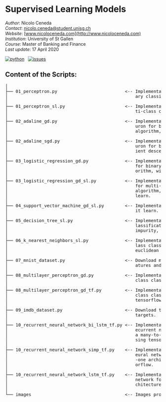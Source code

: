 # Supervised Learning Models

*Author*: Nicolo Ceneda \
*Contact*: nicolo.ceneda@student.unisg.ch \
*Website*: [www.nicoloceneda.com](http://www.nicoloceneda.com) \
*Institution*: University of St Gallen \
*Course*: Master of Banking and Finance \
*Last update*: 17 April 2020

<!-- buttons -->
<p align="left">
    <a href="https://www.python.org/">
        <img src="https://img.shields.io/badge/python-v3-brightgreen.svg"
            alt="python"></a> &nbsp;
    <a href="https://github.com/nicoloceneda/Supervised-Learning-Models/graphs/commit-activity">
        <img src="https://img.shields.io/badge/Maintained%3F-yes-brightgreen.svg"
            alt="issues"></a> &nbsp;
</p>

## Content of the Scripts:
<pre>
│
├── 01_perceptron.py                          <-- Implementation of a single layer perceptron for bin-
│                                                 ary classification.
│
├── 01_perceptron_sl.py                       <-- Implementation of a single layer perceptron for mul-
│                                                 ti-class classification via scikit-learn.
│
├── 02_adaline_gd.py                          <-- Implementation of a single layer adaptive linear ne-
│                                                 uron for binary classification, via gradient descent 
│                                                 algorithm, with standardized features.
│
├── 02_adaline_sgd.py                         <-- Implementation of a single layer adaptive linear ne-
│                                                 uron for binary classification, via stochastic grad-
│                                                 ient descent algorithm, with standardized features.      
│
├── 03_logistic_regression_gd.py              <-- Implementation of a single layer logistic regression
│                                                 for binary classification, via gradient descent alg-
│                                                 orithm, with standardized features.                      
│
├── 03_logistic_regression_gd_sl.py           <-- Implementation of a single layer logistic regression 
│                                                 for multi-class classification, via gradient descent 
│                                                 algorithm, with standardized features, using scikit-
│                                                 learn.
│
├── 04_support_vector_machine_gd_sl.py        <-- Implementation of a support vector machine via scik- 
│                                                 it learn. 
│                                                
├── 05_decision_tree_sl.py                    <-- Implementation of a decision tree for multi-class c-
│                                                 lassification, with standardized features and gini
│                                                 impurity, using scikit-learn.
│                                              
├── 06_k_nearest_neighbors_sl.py              <-- Implementation of a k-nearest neighbors for multi-c-
│                                                 lass classification, with standardized features and 
│                                                 euclidean distance metric, using scikit-learn.
│                                                 
├── 07_mnist_dataset.py                       <-- Download mnist dataset and save the standardized fe-
│                                                 atures and class labels.
│                                                 
├── 08_multilayer_perceptron_gd.py            <-- Implementation of a multilayer perceptron for multi-
│                                                 class classification, with one hidden layer.
│                                                 
├── 08_multilayer_perceptron_gd_tf.py         <-- Implementation of a multilayer perceptron for multi-
│                                                 class classification, with two hidden layers, using 
│                                                 tensorflow.
│                                                 
├── 09_imdb_dataset.py                        <-- Download the imdb dataset and save the features and 
│                                                 targets.
│                                                 
├── 10_recurrent_neural_network_bi_lstm_tf.py <-- Implementation of a bidirectional lstm multilayer r-
│                                                 ecurrent neural network for sentiment analysis, with 
│                                                 a many-to-one architecture and two hidden layers, u-
│                                                 sing tensorflow.
│                                                
├── 10_recurrent_neural_network_simp_tf.py    <-- Implementation of a simple single layer recurrent n-
│                                                 eural network for sentiment analysis, with a many-to
│                                                 -one architecture and two hidden layers, using tens-
│                                                 orflow.
│                                                
├── 10_recurrent_neural_network_lstm_tf.py    <-- Implementation of a lstm multilayer recurrent neural 
│                                                 network for text generation, with a many-to-mani ar-
│                                                 chitecture and two hidden layers, using tensorflow.
│
└── images                                    <-- Images produced by the programs.

</pre>

